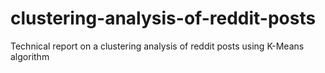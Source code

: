 # clustering-analysis-of-reddit-posts
 Technical report on a clustering analysis of reddit posts using K-Means algorithm
